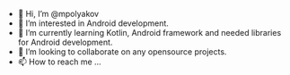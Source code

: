 - 👋 Hi, I’m @mpolyakov
- 👀 I’m interested in Android development.
- 🌱 I’m currently learning Kotlin, Android framework and needed libraries for Android development.
- 💞️ I’m looking to collaborate on any opensource projects.
- 📫 How to reach me ...

<!---
mpolyakov/mpolyakov is a ✨ special ✨ repository because its `README.md` (this file) appears on your GitHub profile.
You can click the Preview link to take a look at your changes.
--->
